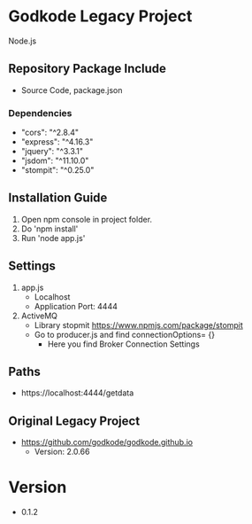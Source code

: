 # Godkode Legacy Project
Node.js

## Repository Package Include
* Source Code, package.json

### Dependencies
* "cors": "^2.8.4"
* "express": "^4.16.3"
* "jquery": "^3.3.1"
* "jsdom": "^11.10.0"
* "stompit": "^0.25.0"

## Installation Guide
1. Open npm console in project folder.
2. Do 'npm install'
3. Run 'node app.js'

## Settings
1. app.js
    * Localhost
    * Application Port: 4444
2. ActiveMQ
    * Library stopmit https://www.npmjs.com/package/stompit
    * Go to producer.js and find connectionOptions= {}
        * Here you find Broker Connection Settings

## Paths
* https://localhost:4444/getdata

## Original Legacy Project
* https://github.com/godkode/godkode.github.io
    * Version: 2.0.66

# Version
- 0.1.2